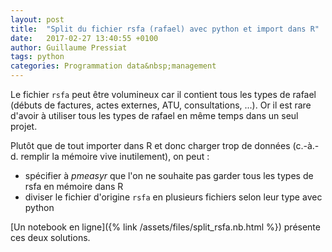 ```yaml
---
layout: post
title:  "Split du fichier rsfa (rafael) avec python et import dans R"
date:   2017-02-27 13:40:55 +0100
author: Guillaume Pressiat
tags: python
categories: Programmation data&nbsp;management
---
```



Le fichier `rsfa` peut être volumineux car il contient tous les types de rafael (débuts de factures, actes externes, ATU, consultations, ...). Or il est rare d'avoir à utiliser tous les types de rafael en même temps dans un seul projet.

Plutôt que de tout importer dans R et donc charger trop de données (c.-à.-d. remplir la mémoire vive inutilement), on peut :

- spécifier à *pmeasyr* que l'on ne souhaite pas garder tous les types de rsfa en mémoire dans R
- diviser le fichier d'origine `rsfa` en plusieurs fichiers selon leur type avec python

[Un notebook en ligne]({% link /assets/files/split_rsfa.nb.html %}) présente ces deux solutions.
